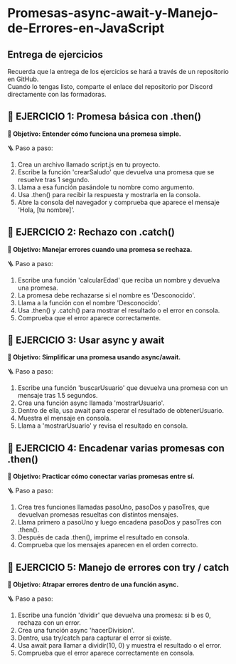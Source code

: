 # Promesas-async-await-y-Manejo-de-Errores-en-JavaScript

<h2>Entrega de ejercicios</h2>

<p>Recuerda que la entrega de los ejercicios se hará a través de un repositorio en GitHub.<br>
Cuando lo tengas listo, comparte el enlace del repositorio por Discord directamente con las
formadoras.</p>

<h2>🧪 EJERCICIO 1: Promesa básica con .then()</h2>
<p><strong>🎯 Objetivo: Entender cómo funciona una promesa simple.</strong></p>
<p>🪜 Paso a paso:</p>
<ol>
  <li>Crea un archivo llamado script.js en tu proyecto.</li>
  <li>Escribe la función 'crearSaludo' que devuelva una promesa que se resuelve tras 1
segundo.</li>
  <li>Llama a esa función pasándole tu nombre como argumento.</li>
  <li>Usa .then() para recibir la respuesta y mostrarla en la consola.</li>
  <li>Abre la consola del navegador y comprueba que aparece el mensaje 'Hola, [tu nombre]'.</li>
</ol>

<h2>🧪 EJERCICIO 2: Rechazo con .catch()</h2>
<p><strong>🎯 Objetivo: Manejar errores cuando una promesa se rechaza.</strong></p>
<p>🪜 Paso a paso:</p>
<ol>
  <li>Escribe una función 'calcularEdad' que reciba un nombre y devuelva una promesa.</li>
  <li>La promesa debe rechazarse si el nombre es 'Desconocido'.</li>
  <li>Llama a la función con el nombre 'Desconocido'.</li>
  <li>Usa .then() y .catch() para mostrar el resultado o el error en consola.</li>
  <li>Comprueba que el error aparece correctamente.</li>
</ol>

<h2>🧪 EJERCICIO 3: Usar async y await</h2>
<p><strong>🎯 Objetivo: Simplificar una promesa usando async/await.</strong></p>
<p>🪜 Paso a paso:</p>
<ol>
  <li>Escribe una función 'buscarUsuario' que devuelva una promesa con un mensaje tras 1.5
segundos.</li>
  <li>Crea una función async llamada 'mostrarUsuario'.</li>
  <li>Dentro de ella, usa await para esperar el resultado de obtenerUsuario.</li>
  <li>Muestra el mensaje en consola.</li>
  <li>Llama a 'mostrarUsuario' y revisa el resultado en consola.</li>
</ol>

<h2>🧪 EJERCICIO 4: Encadenar varias promesas con .then()</h2>
<p><strong>🎯 Objetivo: Practicar cómo conectar varias promesas entre sí.</strong></p>
<p>🪜 Paso a paso:</p>
<ol>
  <li>Crea tres funciones llamadas pasoUno, pasoDos y pasoTres, que devuelvan promesas
resueltas con distintos mensajes.</li>
  <li>Llama primero a pasoUno y luego encadena pasoDos y pasoTres con .then().</li>
  <li>Después de cada .then(), imprime el resultado en consola.</li>
  <li>Comprueba que los mensajes aparecen en el orden correcto.</li>
</ol>

<h2>🧪 EJERCICIO 5: Manejo de errores con try / catch</h2>
<p><strong>🎯 Objetivo: Atrapar errores dentro de una función async.</strong></p>
<p>🪜 Paso a paso:</p>
<ol>
  <li>Escribe una función 'dividir' que devuelva una promesa: si b es 0, rechaza con un error.</li> 
  <li>Crea una función async 'hacerDivision'.</li>
  <li>Dentro, usa try/catch para capturar el error si existe.</li>
  <li>Usa await para llamar a dividir(10, 0) y muestra el resultado o el error.</li>
  <li>Comprueba que el error aparece correctamente en consola.</li>
</ol>
